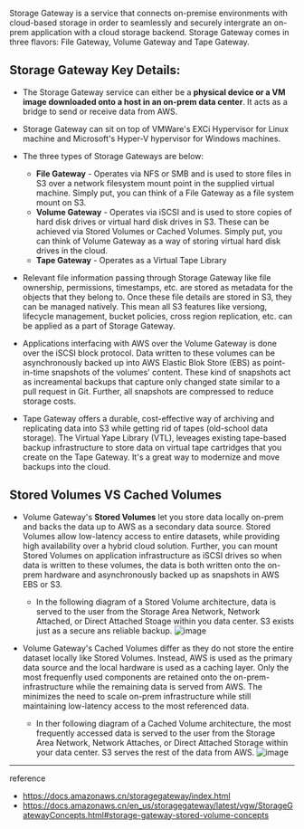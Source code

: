 
Storage Gateway is a service that connects on-premise environments with cloud-based storage in order to seamlessly and securely intergrate an on-prem application with a cloud storage backend. Storage Gateway comes in three flavors: File Gateway, Volume Gateway and Tape Gateway.

## Storage Gateway Key Details:

- The Storage Gateway service can either be a **physical device or a VM image downloaded onto a host in an on-prem data center**. It acts as a bridge to send or receive data from AWS.

- Storage Gateway can sit on top of VMWare's EXCi Hypervisor for Linux machine and Microsoft's Hyper-V hypervisor for Windows machines.
  
- The three types of Storage Gateways are below:
    - **File Gateway** - Operates via NFS or SMB and is used to store files in S3 over a network filesystem mount point in the supplied virtual machine. Simply put, you can think of a File Gateway as a file system mount on S3.
    - **Volume Gateway** - Operates via iSCSI and is used to store copies of hard disk drives or virtual hard disk drives in S3. These can be achieved via Stored Volumes or Cached Volumes. Simply put, you can think of Volume Gateway as a way of storing virtual hard disk drives in the cloud.
    - **Tape Gateway** - Operates as a Virtual Tape Library

- Relevant file information passing through Storage Gateway like file ownership, permissions, timestamps, etc. are stored as metadata for the objects that they belong to. Once these file details are stored in S3, they can be managed natively. This mean all S3 features like versiong, lifecycle management, bucket policies, cross region replication, etc. can be applied as a part of Storage Gateway.

- Applications interfacing with AWS over the Volume Gateway is done over the iSCSI block protocol. Data written to these volumes can be asynchronously backed up into AWS Elastic Blok Store (EBS) as point-in-time snapshots of the volumes' content. These kind of snapshots act as increamental backups that capture only changed state similar to a pull request in Git. Further, all snapshots are compressed to reduce storage costs.

- Tape Gateway offers a durable, cost-effective way of archiving and replicating data into S3 while getting rid of tapes (old-school data storage). The Virtual Yape Library (VTL), leveages existing tape-based backup infrastructure to store data on virtual tape cartridges that you create on the Tape Gateway. It's a great way to modernize and move backups into the cloud.

## Stored Volumes VS Cached Volumes

- Volume Gateway's **Stored Volumes** let you store data locally on-prem and backs the data up to AWS as a secondary data source. Stored Volumes allow low-latency access to entire datasets, while providing high availability over a hybrid cloud solution. Further, you can mount Stored Volumes on application infrastructure as iSCSI drives so when data is written to these volumes, the data is both written onto the on-prem hardware and asynchronously backed up as snapshots in AWS EBS or S3.
  - In the following diagram of a Stored Volume architecture, data is served to the user from the Storage Area Network, Network Attached, or Direct Attached Stoage within you data center. S3 exists just as a secure ans reliable backup.
    ![image](https://github.com/rlaisqls/rlaisqls/assets/81006587/c3037bd8-5280-4346-867d-83def895e911)

- Volume Gateway's Cached Volumes differ as they do not store the entire dataset locally like Stored Volumes. Instead, AWS is used as the primary data source and the local hardware is used as a caching layer. Only the most frequenfly used components are retained onto the on-prem-infrastructure while the remaining data is served from AWS. The minimizes the need to scale on-prem infrastructure while still maintaining low-latency access to the most referenced data.
  - In ther following diagram of a Cached Volume architecture, the most frequently accessed data is served to the user from the Storage Area Network, Network Attaches, or Direct Attached Storage within your data center. S3 serves the rest of the data from AWS. 
    ![image](https://github.com/rlaisqls/rlaisqls/assets/81006587/35ba8705-bb7e-4a0f-93bc-a8f41c0ba2e5)

---
reference
- https://docs.amazonaws.cn/storagegateway/index.html
- https://docs.amazonaws.cn/en_us/storagegateway/latest/vgw/StorageGatewayConcepts.html#storage-gateway-stored-volume-concepts